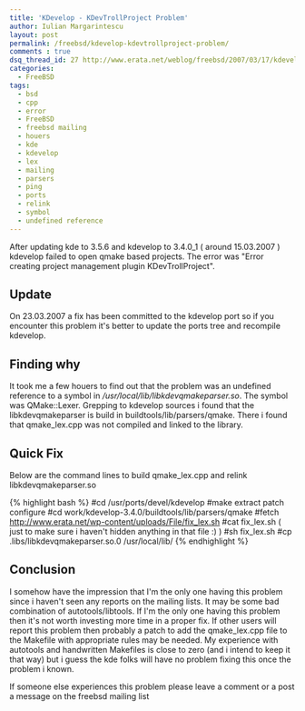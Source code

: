 ```yaml
---
title: 'KDevelop - KDevTrollProject Problem'
author: Iulian Margarintescu
layout: post
permalink: /freebsd/kdevelop-kdevtrollproject-problem/
comments : true
dsq_thread_id: 27 http://www.erata.net/weblog/freebsd/2007/03/17/kdevelop-kdevtrollproject-problem/
categories:
  - FreeBSD
tags:
  - bsd
  - cpp
  - error
  - FreeBSD
  - freebsd mailing
  - houers
  - kde
  - kdevelop
  - lex
  - mailing
  - parsers
  - ping
  - ports
  - relink
  - symbol
  - undefined reference
---
```

After updating kde to 3.5.6 and kdevelop to 3.4.0_1 ( around 15.03.2007 ) kdevelop failed to open qmake based projects. The error was "Error creating project management plugin KDevTrollProject".

## Update

On 23.03.2007 a fix has been committed to the kdevelop port so if you encounter this problem it's better to update the ports tree and recompile kdevelop.

## Finding why

It took me a few houers to find out that the problem was an undefined reference to a symbol in */usr/local/lib/libkdevqmakeparser.so*. The symbol was QMake::Lexer. Grepping to kdevelop sources i found that the libkdevqmakeparser is build in buildtools/lib/parsers/qmake. There i found that qmake_lex.cpp was not compiled and linked to the library.

## Quick Fix

Below are the command lines to build qmake_lex.cpp and relink libkdevqmakeparser.so

{% highlight bash %}
#cd /usr/ports/devel/kdevelop
#make extract patch configure
#cd work/kdevelop-3.4.0/buildtools/lib/parsers/qmake
#fetch http://www.erata.net/wp-content/uploads/File/fix_lex.sh
#cat fix_lex.sh ( just to make sure i haven't hidden anything in that file :) )
#sh fix_lex.sh
#cp .libs/libkdevqmakeparser.so.0 /usr/local/lib/
{% endhighlight %}

## Conclusion

I somehow have the impression that I'm the only one having this problem since i haven't seen any reports on the mailing lists. It may be some bad combination of autotools/libtools. If I'm the only one having this problem then it's not worth investing more time in a proper fix. If other users will report this problem then probably a patch to add the qmake_lex.cpp file to the Makefile with appropriate rules may be needed. My experience with autotools and handwritten Makefiles is close to zero (and i intend to keep it that way) but i guess the kde folks will have no problem fixing this once the problem i known.

If someone else experiences this problem please leave a comment or a post a message on the freebsd mailing list